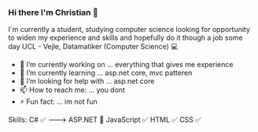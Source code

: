 ### Hi there I'm Christian 👋

I´m currently a student, studying computer science looking for opportunity to widen my experience and skills and hopefully do it though a job some day
UCL - Vejle, Datamatiker (Computer Science) 💻

- 🔭 I’m currently working on ... everything that gives me experience
- 🌱 I’m currently learning ... asp.net core, mvc patteren
- 🤔 I’m looking for help with ... asp.net core
- 📫 How to reach me: ... you dont
- ⚡ Fun fact: ... im not fun

Skills:
C# ✅
---> ASP.NET 🤔
JavaScript ✅
HTML ✅
CSS ✅
